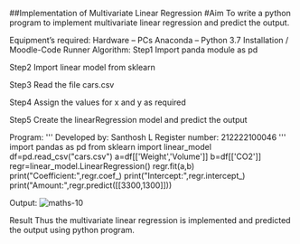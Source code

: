 ##Implementation of Multivariate Linear Regression
#Aim
To write a python program to implement multivariate linear regression and predict the output.

Equipment’s required:
Hardware – PCs
Anaconda – Python 3.7 Installation / Moodle-Code Runner
Algorithm:
Step1
Import panda module as pd

Step2
Import linear model from sklearn

Step3
Read the file cars.csv

Step4
Assign the values for x and y as required

Step5
Create the linearRegression model and predict the output

Program:
'''
Developed by: Santhosh L
Register number: 212222100046
'''
import pandas as pd
from sklearn import linear_model
df=pd.read_csv("cars.csv")
a=df[['Weight','Volume']]
b=df[['CO2']]
regr=linear_model.LinearRegression()
regr.fit(a,b)
print("Coefficient:",regr.coef_)
print("Intercept:",regr.intercept_)
print("Amount:",regr.predict([[3300,1300]]))

Output:
![maths-10](https://github.com/sandy29l/Multivariate-Linear-Regression/assets/123359969/a4064fea-0994-4c65-a785-b8205765786b)


Result
Thus the multivariate linear regression is implemented and predicted the output using python program.
